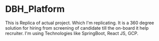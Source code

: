 # DBH_Platform
This is Replica of actual project. Which I'm replicating. It is a 360 degree solution for hiring from screening of candidate till the on-board  it help recruiter. I'm using Technologies like SpringBoot, React JS, GCP.
